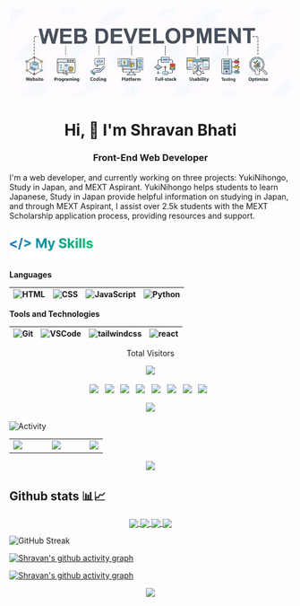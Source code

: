 <!-- Banner -->
<picture>
  <!-- dark theme -->
  <source media="(prefers-color-scheme: dark)" srcset="https://raw.githubusercontent.com/shravanbhati/shravanbhati/main/dev.shravanbhati.webp">
  <!-- light theme -->
  <source media="(prefers-color-scheme: light)" srcset="https://raw.githubusercontent.com/shravanbhati/shravanbhati/main/dev.shravanbhati.webp">
  <img alt="banner" src="banner.jpg">
</picture>

<h1 align="center">Hi, 👋 I'm Shravan Bhati</h1>
<h3 align="center">Front-End Web Developer</h3>


I'm a web developer, and currently working on three projects: YukiNihongo, Study in Japan, and MEXT Aspirant. YukiNihongo helps students to learn Japanese, Study in Japan provide helpful information on studying in Japan, and through MEXT Aspirant, I assist over 2.5k students with the MEXT Scholarship application process, providing resources and support.


<img src="/Assets/my-skills.webp" alt="My Skills" width="150px"/>

 **Languages**
 
 <img alt="HTML" width="30px" src="https://www.svgrepo.com/show/452228/html-5.svg"/>|<img alt="CSS" width="30px" src="https://www.svgrepo.com/show/373535/css.svg"/>|<img alt="JavaScript" width="30px" src="https://www.svgrepo.com/show/349419/javascript.svg"/>|<img alt="Python" width="30px" src="https://www.svgrepo.com/show/452091/python.svg"/>
 |--|--|--|--|
 
 **Tools and Technologies**
 

<img alt="Git" width="30px" src="https://www.svgrepo.com/show/452210/git.svg"/>|<img alt="VSCode" width="30px" src="https://www.svgrepo.com/show/452129/vs-code.svg"/>|<img alt="tailwindcss" width="30px" src="https://www.svgrepo.com/show/374118/tailwind.svg"/>|<img alt="react" width="30px" src="https://www.svgrepo.com/show/452092/react.svg"/>
|--|--|--|--|

<p align="center"> 
  Total Visitors
</p>
<p align="center"> 
  <img src="https://profile-counter.glitch.me/shravanbhati/count.svg" />
</p>

<p align="center">
<a href="https://twitter.com/shravanbhatii"><img height="30" src="https://user-images.githubusercontent.com/48355572/207971257-f667150e-17c2-469c-8f9f-24810c4ab522.svg"></a>&nbsp;&nbsp;
<a href="https://www.linkedin.com/in/shravanbhati"><img height="30" src="https://user-images.githubusercontent.com/48355572/207971352-d164e286-ffd8-4aac-a95b-88e499cdc386.svg"></a>&nbsp;&nbsp;
<a href="https://www.instagram.com/dev.shravanbhati"><img height="30" src="https://user-images.githubusercontent.com/48355572/207971691-1a612ff3-ac3b-456a-8237-aa74a423b59c.svg"></a>&nbsp;&nbsp;
<a href="https://discordapp.com/users/944256541937250367"><img height="30" src="https://user-images.githubusercontent.com/48355572/207971778-7a331eb0-d413-4a03-a142-1370a89f6cb2.svg"></a>&nbsp;&nbsp;
<a href="https://t.me/shravankun"><img height="30" src="https://user-images.githubusercontent.com/48355572/236772531-7db4cd51-557a-4c63-8618-10716786ccde.svg"></a>&nbsp;&nbsp;
<a href="https://www.youtube.com/@dev.shravanbhati"><img height="30" src="https://user-images.githubusercontent.com/48355572/226551770-c02e6606-b4bf-4cfa-9f95-e36147025a5d.svg"></a>&nbsp;&nbsp;
<a href="https://dev.to/shravanbhati"><img height="28" src="https://user-images.githubusercontent.com/48355572/212684775-78ac7f41-a3d4-4ceb-910a-2bb635035cc2.png"></a>&nbsp;&nbsp;
<a href="https://open.spotify.com/user/31z243m7r4unjzda5dxa4b3reymy"><img height="30" src="https://user-images.githubusercontent.com/48355572/213890881-d6f20dfa-2c5e-4c57-a8d8-d06b276bba50.svg"></a>&nbsp;&nbsp;

<p align="center">
  <img src="https://user-images.githubusercontent.com/48355572/209539106-8e1cbfc6-2f3d-4afd-b96a-890d967dd9ab.png">
</p>

<img src="https://user-images.githubusercontent.com/48355572/272910172-1266ac8f-a1de-43d9-94f9-44a0a90b67a0.png" alt="Activity" width="130px"/>
<table><tr><td valign="top" width="41%">
<a href="https://www.instagram.com/dev.shravanbhati"><img src="https://res.cloudinary.com/dutfy6mlc/image/upload/v1696511607/j716mmpp877n3lvlvck5.webp" width="418px"></a>
</td><td valign="top" width="40%">
<a href="https://open.spotify.com/user/31grxwu5oyaji6sxz6d5etjehv3e"><img src="https://spotify-recently-played-readme.vercel.app/api?user=31grxwu5oyaji6sxz6d5etjehv3e&width=380&count=2" width="380px"></a>
</td><td valign="top" width="18%">
<a href="/"><img src="https://te.legra.ph/file/a8144024985c29a4c81d1.gif" width="100%"></a>
</td></tr></table>

<p align="center">
  <img src="https://user-images.githubusercontent.com/48355572/209539106-8e1cbfc6-2f3d-4afd-b96a-890d967dd9ab.png">
</p>

<!-- Github Stats -->

## Github stats 📊📈
<!-- Dark Mode -->
<p align="center">
<a href="https://github.com/shravanbhati#gh-dark-mode-only">
  <img height=200 align="center" src="https://github-readme-stats.vercel.app/api?username=shravanbhati&show=reviews,discussions_started,discussions_answered,prs_merged,prs_merged_percentage,issues,contribs&rank_icon=github&show_icons=true&hide=reviews,discussions_answered,prs,prs_merged&theme=radical&hide_border=true#gh-dark-mode-only" />
</a>
<!-- Light Mode -->
<a href="https://github.com/shravanbhati#gh-light-mode-only">
  <img height=200 align="center" src="https://github-readme-stats.vercel.app/api?username=shravanbhati&show=reviews,discussions_started,discussions_answered,prs_merged,prs_merged_percentage,issues,contribs&rank_icon=github&show_icons=true&hide=reviews,discussions_answered,prs,prs_merged&theme=shadow_green#gh-light-mode-only" />
</a>

<!-- Most used languages -->
<!-- Dark Mode -->
<a href="https://github.com/shravanbhati#gh-dark-mode-only">
  <img height=200 align="center" src="https://github-readme-stats.vercel.app/api/top-langs/?username=shravanbhati&layout=compact&langs_count=20&size_weight=0.4&theme=radical&hide_border=true&card_width=404#gh-dark-mode-only" />
</a>
<!-- Light Mode -->
<a href="https://github.com/dampdigits#gh-light-mode-only">
  <img height=200 align="center" src="https://github-readme-stats.vercel.app/api/top-langs/?username=shravanbhati&layout=compact&langs_count=20&size_weight=0.4&theme=shadow_green&card_width=404#gh-light-mode-only" />
</a>
</p>
<!-- Github streak -->
<picture>
  <!-- Dark Mode -->
  <source
    srcset="https://streak-stats.demolab.com?user=shravanbhati&theme=radical&card_width=804&hide_border=true"
    media="(prefers-color-scheme: dark)"
  />
  <!-- Light Mode -->
  <source
    srcset="https://streak-stats.demolab.com?user=shravanbhati&theme=shadow_green&card_width=804"
    media="(prefers-color-scheme: light), (prefers-color-scheme: no-preference)"
  />
  <img height=250 alt="GitHub Streak" src="https://github.com/shravanbhati" />
</picture>

<!-- Activity Graph -->
<!-- Dark Mode -->
[![Shravan's github activity graph](https://github-readme-activity-graph.vercel.app/graph?username=shravanbhati&theme=redical&hide_border=true#gh-dark-mode-only)](https://github.com/shravanbhati#gh-dark-mode-only)
<!-- Light Mode -->
[![Shravan's github activity graph](https://github-readme-activity-graph.vercel.app/graph?username=shravanbhati&theme=github-light#gh-light-mode-only)](https://github.com/shravanbhati#gh-light-mode-only)

<p align="center">
  <img src="https://user-images.githubusercontent.com/48355572/209539106-8e1cbfc6-2f3d-4afd-b96a-890d967dd9ab.png">
</p>
